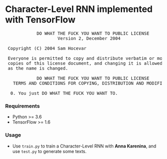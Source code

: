 # Character-Level RNN implemented with TensorFlow
<pre>
            DO WHAT THE FUCK YOU WANT TO PUBLIC LICENSE
                    Version 2, December 2004

 Copyright (C) 2004 Sam Hocevar <sam@hocevar.net>

 Everyone is permitted to copy and distribute verbatim or modified
 copies of this license document, and changing it is allowed as long
 as the name is changed.

            DO WHAT THE FUCK YOU WANT TO PUBLIC LICENSE
   TERMS AND CONDITIONS FOR COPYING, DISTRIBUTION AND MODIFICATION

  0. You just DO WHAT THE FUCK YOU WANT TO.
</pre>

### Requirements
* Python >= 3.6
* TensorFlow >= 1.6

### Usage
* Use <code>train.py</code> to train a Character-Level RNN with **Anna Karenina**, and use <code>test.py</code> to generate some texts.
